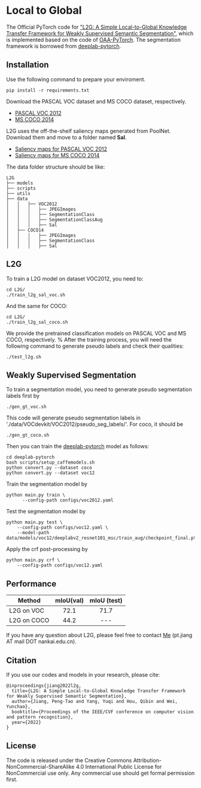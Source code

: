 # Local to Global
The Official PyTorch code for ["L2G: A Simple Local-to-Global Knowledge Transfer Framework for Weakly Supervised Semantic Segmentation"](https://arxiv.org/abs/2204.03206), which is implemented based on the code of [OAA-PyTorch](https://github.com/PengtaoJiang/OAA-PyTorch). 
The segmentation framework is borrowed from [deeplab-pytorch](https://github.com/kazuto1011/deeplab-pytorch).

## Installation
Use the following command to prepare your enviroment.
```
pip install -r requirements.txt
```

Download the PASCAL VOC dataset and MS COCO dataset, respectively. 
- [PASCAL VOC 2012](https://drive.google.com/file/d/1jnHE6Sau0tHI7X6JQKhzHov-vseYbrf9/view?usp=sharing)
- [MS COCO 2014](https://cocodataset.org/#home)  

L2G uses the off-the-shelf saliency maps generated from PoolNet. Download them and move to a folder named **Sal**.
- [Saliency maps for PASCAL VOC 2012](https://drive.google.com/file/d/1jnHE6Sau0tHI7X6JQKhzHov-vseYbrf9/view?usp=sharing)
- [Saliency maps for MS COCO 2014](https://cocodataset.org/#home)  

The data folder structure should be like:
```
L2G
├── models
├── scripts
├── utils
├── data
│   │   ├── VOC2012
│   │   │   ├── JPEGImages
│   │   │   ├── SegmentationClass
│   │   │   ├── SegmentationClassAug
│   │   │   ├── Sal
│   ├── COCO14
│   │   │   ├── JPEGImages
│   │   │   ├── SegmentationClass
│   │   │   ├── Sal
```

## L2G
To train a L2G model on dataset VOC2012, you need to:
```
cd L2G/
./train_l2g_sal_voc.sh 
```
And the same for COCO:
```
cd L2G/
./train_l2g_sal_coco.sh 
```
We provide the pretrained classification models on PASCAL VOC and MS COCO, respectively.
%
After the training process, you will need the following command to generate pseudo labels 
and check their qualities:
```
./test_l2g.sh
```

## Weakly Supervised Segmentation
To train a segmentation model, you need to generate pseudo segmentation labels first by 
```
./gen_gt_voc.sh
```
This code will generate pseudo segmentation labels in './data/VOCdevkit/VOC2012/pseudo_seg_labels/'.
For coco, it should be
```
./gen_gt_coco.sh
```


Then you can train the [deeplab-pytorch](https://github.com/kazuto1011/deeplab-pytorch) model as follows:  
```
cd deeplab-pytorch
bash scripts/setup_caffemodels.sh
python convert.py --dataset coco
python convert.py --dataset voc12
```
Train the segmentation model by
```
python main.py train \
      --config-path configs/voc2012.yaml
```
Test the segmentation model by 
```
python main.py test \
    --config-path configs/voc12.yaml \
    --model-path data/models/voc12/deeplabv2_resnet101_msc/train_aug/checkpoint_final.pth
```
Apply the crf post-processing by 
```
python main.py crf \
    --config-path configs/voc12.yaml
```
## Performance
Method | mIoU(val) | mIoU (test)  
--- |:---:|:---:
L2G on VOC  | 72.1 | 71.7
L2G on COCO | 44.2 | ---


If you have any question about L2G, please feel free to contact [Me](https://pengtaojiang.github.io/) (pt.jiang AT mail DOT nankai.edu.cn). 

## Citation
If you use our codes and models in your research, please cite:
```
@inproceedings{jiang2022l2g,
  title={L2G: A Simple Local-to-Global Knowledge Transfer Framework for Weakly Supervised Semantic Segmentation},
  author={Jiang, Peng-Tao and Yang, Yuqi and Hou, Qibin and Wei, Yunchao},
  booktitle={Proceedings of the IEEE/CVF conference on computer vision and pattern recognition},
  year={2022}
}
```

## License
The code is released under the Creative Commons Attribution-NonCommercial-ShareAlike 4.0 International Public License for NonCommercial use only. Any commercial use should get formal permission first.
  
